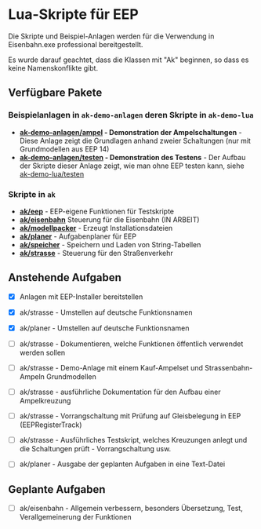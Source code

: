 # Lua-Skripte für EEP

Die Skripte und Beispiel-Anlagen werden für die Verwendung in Eisenbahn.exe professional bereitgestellt.

Es wurde darauf geachtet, dass die Klassen mit "Ak" beginnen, so dass es keine Namenskonflikte gibt.

## Verfügbare Pakete

### Beispielanlagen in `ak-demo-anlagen` deren Skripte in `ak-demo-lua`
* __[ak-demo-anlagen/ampel](ak-demo-anlagen/ampel/) - Demonstration der Ampelschaltungen__ - Diese Anlage zeigt die Grundlagen anhand zweier Schaltungen (nur mit Grundmodellen aus EEP 14)
* __[ak-demo-anlagen/testen](ak-demo-anlagen/testen/) - Demonstration des Testens__ - Der Aufbau der Skripte dieser Anlage zeigt, wie man ohne EEP testen kann, siehe [ak-demo-lua/testen](ak-demo-lua/testen/)

### Skripte in `ak`
* __[ak/eep](ak/eep/)__ - EEP-eigene Funktionen für Testskripte
* __[ak/eisenbahn](ak/eisenbahn/)__ Steuerung für die Eisenbahn (IN ARBEIT)
* __[ak/modellpacker](ak/modellpacker/)__ - Erzeugt Installationsdateien
* __[ak/planer](ak/planer/)__ - Aufgabenplaner für EEP
* __[ak/speicher](ak/speicher/)__ - Speichern und Laden von String-Tabellen
* __[ak/strasse](ak/strasse/)__ - Steuerung für den Straßenverkehr


## Anstehende Aufgaben

* [x] Anlagen mit EEP-Installer bereitstellen
* [x] ak/strasse - Umstellen auf deutsche Funktionsnamen
* [x] ak/planer - Umstellen auf deutsche Funktionsnamen
* [ ] ak/strasse - Dokumentieren, welche Funktionen öffentlich verwendet werden sollen
* [ ] ak/strasse - Demo-Anlage mit einem Kauf-Ampelset und Strassenbahn-Ampeln Grundmodellen
* [ ] ak/strasse - ausführliche Dokumentation für den Aufbau einer Ampelkreuzung
* [ ] ak/strasse - Vorrangschaltung mit Prüfung auf Gleisbelegung in EEP (EEPRegisterTrack)
* [ ] ak/strasse - Ausführliches Testskript, welches Kreuzungen anlegt und die Schaltungen prüft - Vorrangschaltung usw.
* [ ] ak/planer - Ausgabe der geplanten Aufgaben in eine Text-Datei


## Geplante Aufgaben

* [ ] ak/eisenbahn - Allgemein verbessern, besonders Übersetzung, Test, Verallgemeinerung der Funktionen
